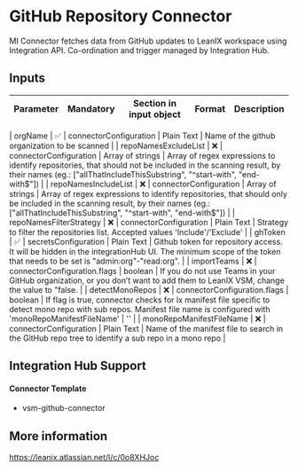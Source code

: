 # GitHub Repository Connector

MI Connector fetches data from GitHub updates to LeanIX workspace using Integration API. Co-ordination and trigger managed by
Integration Hub.

## Inputs

| Parameter | Mandatory | Section in input object | Format | Description |
| --------- | --------- | ----------------------- | ------ | ----------- |

| orgName | ✅ | connectorConfiguration | Plain Text | Name of the github organization to be scanned |
| repoNamesExcludeList | ❌ | connectorConfiguration | Array of strings | Array of regex expressions to identify repositories, that should not be included in the scanning result, by their names (eg.: ["allThatIncludeThisSubstring", "^start-with", "end-with$"]) |
| repoNamesIncludeList | ❌ | connectorConfiguration | Array of strings | Array of regex expressions to identify repositories, that should only be included in the scanning result, by their names (eg.: ["allThatIncludeThisSubstring", "^start-with", "end-with$"]) |
| repoNamesFilterStrategy | ❌ | connectorConfiguration | Plain Text | Strategy to filter the repositories list. Accepted values 'Include'/'Exclude' |
| ghToken | ✅ | secretsConfiguration | Plain Text | Github token for repository access. It will be hidden in the integrationHub UI. The minimum scope of the token that needs to be set is "admin:org"-"read:org". |
| importTeams | ❌ | connectorConfiguration.flags | boolean | If you do not use Teams in your GitHub organization, or you don’t want to add them to LeanIX VSM, change the value to "false. |
| detectMonoRepos | ❌ | connectorConfiguration.flags | boolean | If flag is true, connector checks for lx manifest file specific to detect mono repo with sub repos. Manifest file name is configured with 'monoRepoManifestFileName' | '' |
| monoRepoManifestFileName | ❌ | connectorConfiguration | Plain Text | Name of the manifest file to search in the GitHub repo tree to identify a sub repo in a mono repo |

## Integration Hub Support

#### Connector Template

- vsm-github-connector

## More information

https://leanix.atlassian.net/l/c/0o8XHJoc
